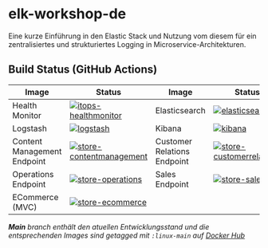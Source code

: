 # elk-workshop-de
Eine kurze Einführung in den Elastic Stack und Nutzung vom diesem für ein zentralisiertes und strukturiertes Logging in Microservice-Architekturen.

## Build Status (GitHub Actions)

| Image | Status | Image | Status |
| ------------- | ------------- | ------------- | ------------- |
| Health Monitor |  [![itops-healthmonitor](https://github.com/Wiesenwischer/elk-workshop-de/actions/workflows/itops-healthmonitor.yml/badge.svg)](https://github.com/Wiesenwischer/elk-workshop-de/actions/workflows/itops-healthmonitor.yml) | Elasticsearch | [![elasticsearch](https://github.com/Wiesenwischer/elk-workshop-de/actions/workflows/elasticsearch.yml/badge.svg)](https://github.com/Wiesenwischer/elk-workshop-de/actions/workflows/elasticsearch.yml) |
| Logstash | [![logstash](https://github.com/Wiesenwischer/elk-workshop-de/actions/workflows/logstash.yml/badge.svg)](https://github.com/Wiesenwischer/elk-workshop-de/actions/workflows/logstash.yml) | Kibana |[![kibana](https://github.com/Wiesenwischer/elk-workshop-de/actions/workflows/kibana.yml/badge.svg)](https://github.com/Wiesenwischer/elk-workshop-de/actions/workflows/kibana.yml) |
| Content Management Endpoint |[![store-contentmanagement](https://github.com/Wiesenwischer/elk-workshop-de/actions/workflows/store-contentmanagement.yml/badge.svg)](https://github.com/Wiesenwischer/elk-workshop-de/actions/workflows/store-contentmanagement.yml) | Customer Relations Endpoint | [![store-customerrelations](https://github.com/Wiesenwischer/elk-workshop-de/actions/workflows/store-customerrelations.yml/badge.svg)](https://github.com/Wiesenwischer/elk-workshop-de/actions/workflows/store-customerrelations.yml) |
| Operations Endpoint | [![store-operations](https://github.com/Wiesenwischer/elk-workshop-de/actions/workflows/store-operations.yml/badge.svg)](https://github.com/Wiesenwischer/elk-workshop-de/actions/workflows/store-operations.yml) | Sales Endpoint | [![store-sales](https://github.com/Wiesenwischer/elk-workshop-de/actions/workflows/store-sales.yml/badge.svg)](https://github.com/Wiesenwischer/elk-workshop-de/actions/workflows/store-sales.yml) |
| ECommerce (MVC) | [![store-ecommerce](https://github.com/Wiesenwischer/elk-workshop-de/actions/workflows/store-ecommerce.yml/badge.svg)](https://github.com/Wiesenwischer/elk-workshop-de/actions/workflows/store-ecommerce.yml) | |  |

_**Main** branch enthält den atuellen Entwicklungsstand und die entsprechenden Images sind getagged mit `:linux-main` auf [Docker Hub](https://hub.docker.com/u/maddev77)_

